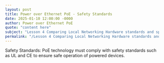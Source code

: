 ```yaml
---
layout: post
title: Power over Ethernet PoE - Safety Standards
date: 2025-01-10 12:00:00 -0000
author: Power over Ethernet PoE
quote: "content here"
subject: "Lesson 4 Comparing Local Networking Hardware standards and specifications"
permalink: "/Lesson 4 Comparing Local Networking Hardware standards and specifications/Power over Ethernet PoE/Power over Ethernet PoE - Safety Standards"
---
```


Safety Standards: PoE technology must comply with safety standards such as UL and CE to ensure safe operation of powered devices.
